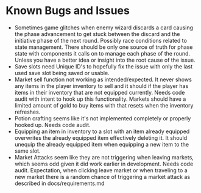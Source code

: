 # Known Bugs and Issues
- Sometimes game glitches when enemy wizard discards a card causing the phase advancement to get stuck between the discard and the initiative phase of the next round. Possibly race conditions related to state management. There should be only one source of truth for phase state with components it calls on to manage each phase of the round. Unless you have a better idea or insight into the root cause of the issue.
- Save slots need Unique ID's to hopefully fix the issue with only the last used save slot being saved or usable.
- Market sell function not working as intended/expected. It never shows any items in the player inventory to sell and it should if the player has items in their inventory that are not equipped currently. Needs code audit with intent to hook up this functionality. Markets should have a limited amount of gold to buy items with that resets when the inventory refreshes.
- Potion crafting seems like it's not implemented completely or properly hooked up. Needs code audit.
- Equipping an item in inventory to a slot with an item already equipped overwrites the already equipped item effectively deleting it. It should unequip the already equipped item when equipping a new item to the same slot.
- Market Attacks seem like they are not triggering when leaving markets, which seems odd given it did work earlier in development. Needs code audit. Expectation, when clicking leave market or when traveling to a new market there is a random chance of triggering a market attack as described in docs/requirements.md
